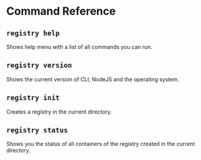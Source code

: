 # Command Reference

## `registry help`

Shows help menu with a list of all commands you can run.

## `registry version`

Shows the current version of CLI, NodeJS and the operating system.

## `registry init`

Creates a registry in the current directory.

## `registry status`

Shows you the status of all containers of the registry created in the current
directory.
